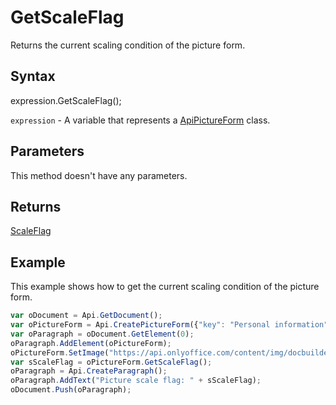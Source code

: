 # GetScaleFlag

Returns the current scaling condition of the picture form.

## Syntax

expression.GetScaleFlag();

`expression` - A variable that represents a [ApiPictureForm](../ApiPictureForm.md) class.

## Parameters

This method doesn't have any parameters.

## Returns

[ScaleFlag](../../Enumeration/ScaleFlag.md)

## Example

This example shows how to get the current scaling condition of the picture form.

```javascript
var oDocument = Api.GetDocument();
var oPictureForm = Api.CreatePictureForm({"key": "Personal information", "tip": "Upload your photo", "required": true, "placeholder": "Photo", "scaleFlag": "tooBig", "lockAspectRatio": true, "respectBorders": false, "shiftX": 50, "shiftY": 50});
var oParagraph = oDocument.GetElement(0);
oParagraph.AddElement(oPictureForm);
oPictureForm.SetImage("https://api.onlyoffice.com/content/img/docbuilder/examples/user-profile.png");
var sScaleFlag = oPictureForm.GetScaleFlag();
oParagraph = Api.CreateParagraph();
oParagraph.AddText("Picture scale flag: " + sScaleFlag);
oDocument.Push(oParagraph);
```
